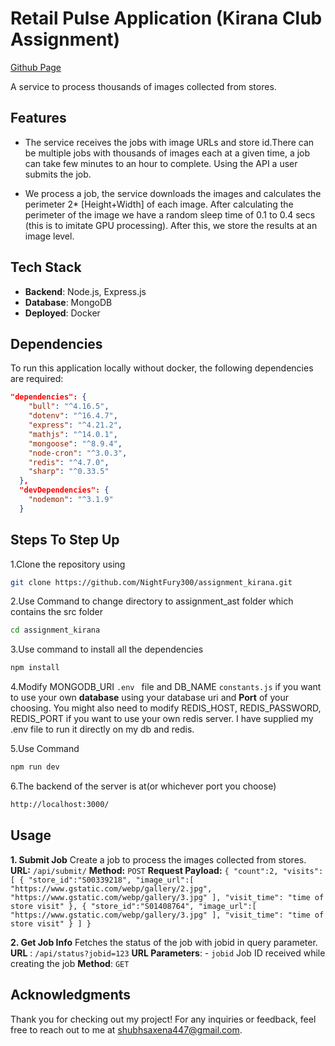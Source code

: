 # Retail Pulse Application (Kirana Club Assignment)

[Github Page](https://github.com/NightFury300/assignment_kirana)

A service to process thousands of images collected from stores.

## Features
- The service receives the jobs with image URLs and store id.There can be multiple jobs with thousands of images each at a given time, a job can take few minutes to an hour to complete. Using the API a user submits the job.

- We process a job, the service downloads the images and calculates the perimeter 2* [Height+Width] of each image. After calculating the perimeter of the image we have a random sleep time of 0.1 to 0.4 secs (this is to imitate GPU processing). After this, we store the results at an image level.

## Tech Stack
- **Backend**: Node.js, Express.js
- **Database**: MongoDB
- **Deployed**: Docker

## Dependencies
To run this application locally without docker, the following dependencies are required:
```json
"dependencies": {
    "bull": "^4.16.5",
    "dotenv": "^16.4.7",
    "express": "^4.21.2",
    "mathjs": "^14.0.1",
    "mongoose": "^8.9.4",
    "node-cron": "^3.0.3",
    "redis": "^4.7.0",
    "sharp": "^0.33.5"
  },
  "devDependencies": {
    "nodemon": "^3.1.9"
  }
```

## Steps To Step Up

1.Clone the repository using
```sh
git clone https://github.com/NightFury300/assignment_kirana.git
```
2.Use Command to change directory to assignment_ast folder which contains the src folder
```sh
cd assignment_kirana
```

3.Use command to install all the dependencies
```sh 
npm install
```

4.Modify MONGODB_URI ```.env ``` file and DB_NAME ```constants.js``` if you want to use your own **database** using your database uri and **Port** of your choosing. You might also need to modify REDIS_HOST, REDIS_PASSWORD, REDIS_PORT if you want to use your own redis server. I have supplied my .env file to run it directly on my db and redis.

5.Use Command
```sh 
npm run dev
```

6.The backend of the server is at(or whichever port you choose)
```sh 
http://localhost:3000/
```

## Usage

**1. Submit Job**
Create a job to process the images collected from stores.
**URL:** `/api/submit/`
**Method:** `POST`
**Request Payload:**
`
{
   "count":2,
   "visits":[
      {
         "store_id":"S00339218",
         "image_url":[
            "https://www.gstatic.com/webp/gallery/2.jpg",
            "https://www.gstatic.com/webp/gallery/3.jpg"
         ],
         "visit_time": "time of store visit"
      },
      {
         "store_id":"S01408764",
         "image_url":[
            "https://www.gstatic.com/webp/gallery/3.jpg"
         ],
         "visit_time": "time of store visit"
      }
   ]
}
`

**2. Get Job Info**
Fetches the status of the job with jobid in query parameter.
**URL** : `/api/status?jobid=123`
**URL Parameters**: - `jobid` Job ID received while creating the job
**Method**: `GET`

## Acknowledgments
Thank you for checking out my project! For any inquiries or feedback, feel free to reach out to me at [shubhsaxena447@gmail.com](mailto:shubhsaxena447@gmail.com).
